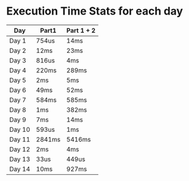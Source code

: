 # Execution Time Stats for each day
|Day|Part1|Part 1 + 2|
|---|-----|----------|
|Day 1|754us|14ms|
|Day 2|12ms|23ms|
|Day 3|816us|4ms|
|Day 4|220ms|289ms|
|Day 5|2ms|5ms|
|Day 6|49ms|52ms|
|Day 7|584ms|585ms|
|Day 8|1ms|382ms|
|Day 9|7ms|14ms|
|Day 10|593us|1ms|
|Day 11|2841ms|5416ms|
|Day 12|2ms|4ms|
|Day 13|33us|449us|
|Day 14|10ms|927ms|